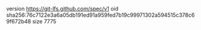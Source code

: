 version https://git-lfs.github.com/spec/v1
oid sha256:76c7122e3a6a05db191ed91a959fed7b19c99971302a594515c378c69f672b48
size 7775
